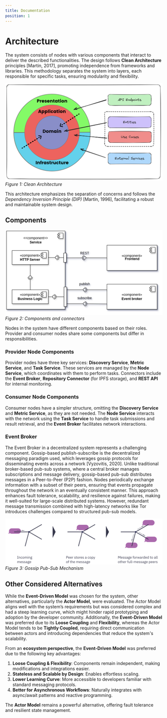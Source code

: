```yaml
---
title: Documentation
position: 1
---
```


# Architecture

The system consists of nodes with various components that interact to deliver the described functionalities. The design follows **Clean Architecture** principles [Martin, 2017], promoting independence from frameworks and libraries. This methodology separates the system into layers, each responsible for specific tasks, ensuring modularity and flexibility.

![Clean Architecture](../../images/clean-architecture.png)
*Figure 1: Clean Architecture*

This architecture emphasizes the separation of concerns and follows the *Dependency Inversion Principle (DIP)* [Martin, 1996], facilitating a robust and maintainable system design.

## Components

![Components and Connectors](../../images/more-components.png)
*Figure 2: Components and connectors*

Nodes in the system have different components based on their roles. Provider and consumer nodes share some components but differ in responsibilities.

### Provider Node Components

Provider nodes have three key services: **Discovery Service**, **Metric Service**, and **Task Service**. These services are managed by the **Node Service**, which coordinates with them to perform tasks. Connectors include the **Event Broker**, **Repository Connector** (for IPFS storage), and **REST API** for internal monitoring.

### Consumer Node Components

Consumer nodes have a simpler structure, omitting the **Discovery Service** and **Metric Service**, as they are not needed. The **Node Service** interacts with the network using the **Task Service** to handle task submissions and result retrieval, and the **Event Broker** facilitates network interactions.

### Event Broker

The Event Broker in a decentralized system represents a challenging component. Gossip-based publish-subscribe is the decentralized messaging paradigm used, which leverages gossip protocols for disseminating events across a network [Vyzovitis, 2020]. Unlike traditional broker-based pub-sub systems, where a central broker manages subscriptions and message delivery, gossip-based pub-sub distributes messages in a Peer-to-Peer (P2P) fashion. Nodes periodically exchange information with a subset of their peers, ensuring that events propagate throughout the network in an eventually consistent manner. This approach enhances fault tolerance, scalability, and resilience against failures, making it well-suited for large-scale distributed systems. However, redundant message transmission combined with high-latency networks like Tor introduces challenges compared to structured pub-sub models.

![Gossip Pub-Sub Mechanism](../../images/gossip-pub-sub.png)
*Figure 3: Gossip Pub-Sub Mechanism*

## Other Considered Alternatives

While the **Event-Driven Model** was chosen for the system, other alternatives, particularly the **Actor Model**, were evaluated. The Actor Model aligns well with the system’s requirements but was considered complex and had a steep learning curve, which might hinder rapid prototyping and adoption by the developer community. Additionally, the **Event-Driven Model** was preferred due to its **Loose Coupling** and **Flexibility**, whereas the Actor Model tends to be **Tightly Coupled**, requiring direct communication between actors and introducing dependencies that reduce the system's scalability.

From an **ecosystem perspective**, the **Event-Driven Model** was preferred due to the following key advantages:

1. **Loose Coupling & Flexibility**: Components remain independent, making modifications and integrations easier.
2. **Stateless and Scalable by Design**: Enables effortless scaling.
3. **Lower Learning Curve**: More accessible to developers familiar with standard messaging protocols.
4. **Better for Asynchronous Workflows**: Naturally integrates with async/await patterns and reactive programming.

The **Actor Model** remains a powerful alternative, offering fault tolerance and resilient state management.
